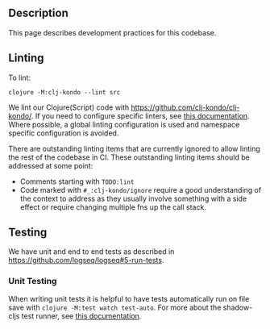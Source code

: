 ## Description

This page describes development practices for this codebase.

## Linting

To lint:
```
clojure -M:clj-kondo --lint src
```

We lint our Clojure(Script) code with https://github.com/clj-kondo/clj-kondo/. If you need to configure specific linters, see [this documentation](https://github.com/clj-kondo/clj-kondo/blob/master/doc/linters.md). Where possible, a global linting configuration is used and namespace specific configuration is avoided.

There are outstanding linting items that are currently ignored to allow linting the rest of the codebase in CI. These outstanding linting items should be addressed at some point:

* Comments starting with `TODO:lint`
* Code marked with `#_:clj-kondo/ignore` require a good understanding of the context to address as they usually involve something with a side effect or require changing multiple fns up the call stack.

## Testing

We have unit and end to end tests as described in https://github.com/logseq/logseq#5-run-tests.

### Unit Testing

When writing unit tests it is helpful to have tests automatically run on file save with `clojure -M:test watch test-auto`. For more about the shadow-cljs test runner, see [this documentation](https://shadow-cljs.github.io/docs/UsersGuide.html#_testing).
